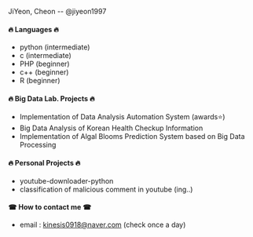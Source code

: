 JiYeon, Cheon -- @jiyeon1997  

#### 🔥 Languages 🔥
* python (intermediate)
* c (intermediate)
* PHP (beginner)
* c++ (beginner)
* R (beginner)

#### 🔥 Big Data Lab. Projects 🔥
* Implementation of Data Analysis Automation System (awards⭐)
* Big Data Analysis of Korean Health Checkup Information
* Implementation of Algal Blooms Prediction System based on Big Data Processing

#### 🔥 Personal Projects 🔥
* youtube-downloader-python 
* classification of malicious comment in youtube (ing..)

#### ☎ How to contact me ☎
* email : kinesis0918@naver.com (check once a day)
